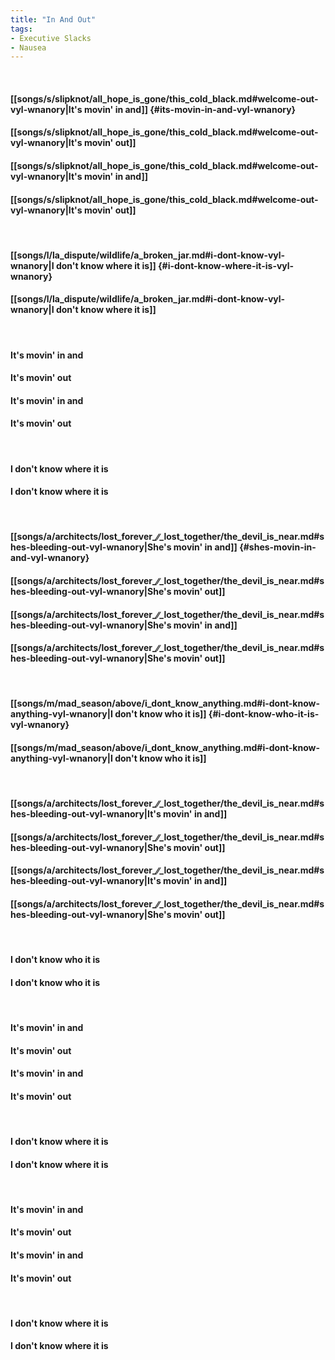 ```yaml
---
title: "In And Out"
tags:
- Executive Slacks
- Nausea
---
```

&nbsp;
#### [[songs/s/slipknot/all_hope_is_gone/this_cold_black.md#welcome-out-vyl-wnanory|It's movin' in and]] {#its-movin-in-and-vyl-wnanory}
#### [[songs/s/slipknot/all_hope_is_gone/this_cold_black.md#welcome-out-vyl-wnanory|It's movin' out]]
#### [[songs/s/slipknot/all_hope_is_gone/this_cold_black.md#welcome-out-vyl-wnanory|It's movin' in and]]
#### [[songs/s/slipknot/all_hope_is_gone/this_cold_black.md#welcome-out-vyl-wnanory|It's movin' out]]
&nbsp;
#### [[songs/l/la_dispute/wildlife/a_broken_jar.md#i-dont-know-vyl-wnanory|I don't know where it is]] {#i-dont-know-where-it-is-vyl-wnanory}
#### [[songs/l/la_dispute/wildlife/a_broken_jar.md#i-dont-know-vyl-wnanory|I don't know where it is]]
&nbsp;
#### It's movin' in and
#### It's movin' out
#### It's movin' in and
#### It's movin' out
&nbsp;
#### I don't know where it is
#### I don't know where it is
&nbsp;
#### [[songs/a/architects/lost_forever_∕∕_lost_together/the_devil_is_near.md#shes-bleeding-out-vyl-wnanory|She's movin' in and]] {#shes-movin-in-and-vyl-wnanory}
#### [[songs/a/architects/lost_forever_∕∕_lost_together/the_devil_is_near.md#shes-bleeding-out-vyl-wnanory|She's movin' out]]
#### [[songs/a/architects/lost_forever_∕∕_lost_together/the_devil_is_near.md#shes-bleeding-out-vyl-wnanory|She's movin' in and]]
#### [[songs/a/architects/lost_forever_∕∕_lost_together/the_devil_is_near.md#shes-bleeding-out-vyl-wnanory|She's movin' out]]
&nbsp;
#### [[songs/m/mad_season/above/i_dont_know_anything.md#i-dont-know-anything-vyl-wnanory|I don't know who it is]] {#i-dont-know-who-it-is-vyl-wnanory}
#### [[songs/m/mad_season/above/i_dont_know_anything.md#i-dont-know-anything-vyl-wnanory|I don't know who it is]]
&nbsp;
#### [[songs/a/architects/lost_forever_∕∕_lost_together/the_devil_is_near.md#shes-bleeding-out-vyl-wnanory|It's movin' in and]]
#### [[songs/a/architects/lost_forever_∕∕_lost_together/the_devil_is_near.md#shes-bleeding-out-vyl-wnanory|She's movin' out]]
#### [[songs/a/architects/lost_forever_∕∕_lost_together/the_devil_is_near.md#shes-bleeding-out-vyl-wnanory|It's movin' in and]]
#### [[songs/a/architects/lost_forever_∕∕_lost_together/the_devil_is_near.md#shes-bleeding-out-vyl-wnanory|She's movin' out]]
&nbsp;
#### I don't know who it is
#### I don't know who it is
&nbsp;
#### It's movin' in and
#### It's movin' out
#### It's movin' in and
#### It's movin' out
&nbsp;
#### I don't know where it is
#### I don't know where it is
&nbsp;
#### It's movin' in and
#### It's movin' out
#### It's movin' in and
#### It's movin' out
&nbsp;
#### I don't know where it is
#### I don't know where it is
